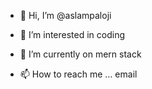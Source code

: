 - 👋 Hi, I’m @aslampaloji
- 👀 I’m interested in coding 
- 🌱 I’m currently on mern stack

- 📫 How to reach me ... email 

<!---
aslampaloji/aslampaloji is a ✨ special ✨ repository because its `README.md` (this file) appears on your GitHub profile.
You can click the Preview link to take a look at your changes.
--->
